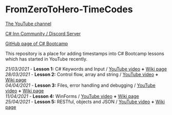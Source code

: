 # FromZeroToHero-TimeCodes
[The YouTube channel](https://www.youtube.com/c/AlmantasKarpavi%C4%8Dius/featured)

[C# Inn Community / Discord Server](https://discord.gg/rCMKcUU)

[GitHub page of C# Bootcamp](https://github.com/csinn/CSharp-From-Zero-To-Hero-v2)

This repository is a place for adding timestamps into C# Bootcamp lessons which has started in YouTube recently.

_21/03/2021_ - **Lesson 1:** C# Keywords and Input / [YouTube video](https://www.youtube.com/watch?v=qG0I2NN2dNE) **+** [Wiki page](https://github.com/csinn/CSharp-From-Zero-To-Hero-v2/wiki/C%23-Keywords-and-User-Input)<br>
_28/03/2021_ - **Lesson 2:** Control flow, array and string / [YouTube video](https://www.youtube.com/watch?v=l8qhUB80NaA) **+** [Wiki page](https://github.com/csinn/CSharp-From-Zero-To-Hero-v2/wiki/Control-Flow,-Array-and-string)<br>
_04/04/2021_ - **Lesson 3:** Files, error handling and debugging / [YouTube video](https://www.youtube.com/watch?v=6bckEKwYAns) **+** [Wiki page](https://github.com/csinn/CSharp-From-Zero-To-Hero-v2/wiki/Files,-error-handling-and-debugging)<br>
_11/04/2021_ - **Lesson 4:** WinForms / [YouTube video](https://www.youtube.com/watch?v=RVUHDYUqi2A) **+** [Wiki page](https://github.com/csinn/CSharp-From-Zero-To-Hero-v2/wiki/Frontend-using-WinForms)<br>
_25/04/2021_ - **Lesson 5:** RESTful, objects and JSON / [YouTube video](https://github.com/iirccm/FromZeroToHero-TimeCodes-1) **+** [Wiki page](https://github.com/csinn/CSharp-From-Zero-To-Hero-v2/wiki/RESTful,-Objects-and-JSON)<br>
